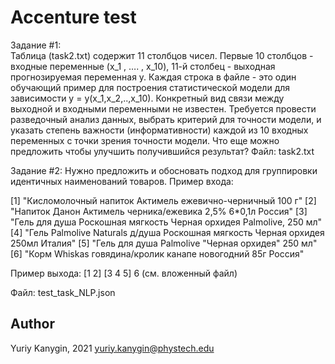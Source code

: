 # Accenture test
Задание #1:  
Таблица (task2.txt) содержит 11 столбцов чисел. Первые 10 столбцов - входные переменные (x_1 , …. , x_10), 11-й столбец - выходная прогнозируемая переменная y. Каждая строка в файле - это один обучающий пример для построения статистической модели для зависимости y = y(x_1,x_2,..,x_10). Конкретный вид связи между выходной и входными переменными не известен.
Требуется провести разведочный анализ данных, выбрать критерий для точности модели, и указать степень важности (информативности) каждой из 10 входных переменных с точки зрения точности модели. Что еще можно предложить чтобы улучшить получившийся результат?
Файл: task2.txt

Задание #2: 
Нужно предложить и обосновать подход для группировки идентичных наименований товаров.
Пример входа:

[1] "Кисломолочный напиток Актимель ежевично-черничный 100 г" 
[2] "Напиток Данон Актимель черника/ежевика 2,5% 6*0,1л Россия" 
[3] "Гель для душа Роскошная мягкость Черная орхидея Palmolive, 250 мл"
[4] "Гель Palmolive Naturals д/душа Роскошная мягкость Черная орхидея 250мл Италия" 
[5] "Гель для душа Palmolive "Черная орхидея" 250 мл" 
[6] "Корм Whiskas говядина/кролик канапе новогодний 85г Россия" 

Пример выхода: [1 2] [3 4 5] 6 (см. вложенный файл)

Файл: test_task_NLP.json

## Author
Yuriy Kanygin, 2021
yuriy.kanygin@phystech.edu